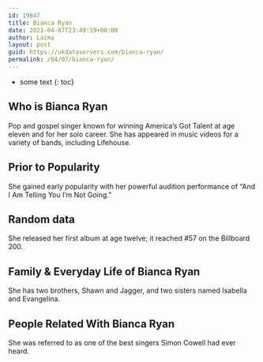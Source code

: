 ```yaml
---
id: 19847
title: Bianca Ryan
date: 2021-04-07T23:49:19+00:00
author: Laima
layout: post
guid: https://ukdataservers.com/bianca-ryan/
permalink: /04/07/bianca-ryan/
---
```


* some text
{: toc}


## Who is Bianca Ryan
                  
                  
                  
Pop and gospel singer known for winning America&#8217;s Got Talent at age eleven and for her solo career. She has appeared in music videos for a variety of bands, including Lifehouse.
                  
              
            
              
            
                
                
                
## Prior to Popularity
                  
                  
                  
She gained early popularity with her powerful audition performance of &#8220;And I Am Telling You I&#8217;m Not Going.&#8221;
                  
              
            
              
            
                
                
                
## Random data
                  
                  
                  
She released her first album at age twelve; it reached #57 on the Billboard 200.
                  
              
            
              
            
                
                
                
## Family & Everyday Life of Bianca Ryan
                  
                  
                  
She has two brothers, Shawn and Jagger, and two sisters named Isabella and Evangelina.
                  
              
            
              
            
                
                
                
## People Related With Bianca Ryan
                  
                  
                  
She was referred to as one of the best singers Simon Cowell had ever heard.
                  
              
            
              
            
                
              
            
              
              
            
            
              
            
          
          
          